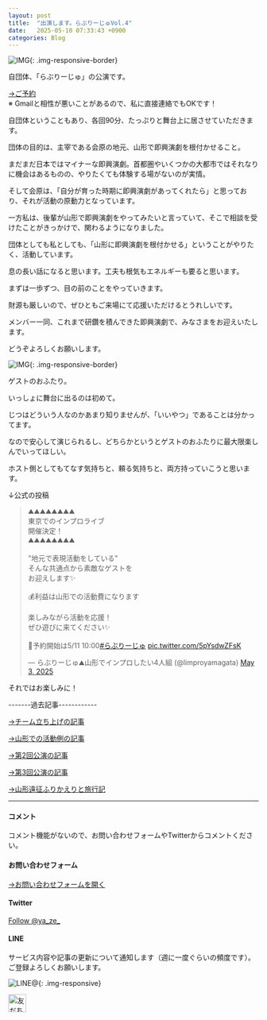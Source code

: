 ```yaml
---
layout: post
title:  "出演します。らぶりーじゅVol.4"
date:   2025-05-10 07:33:43 +0900
categories: Blog
---
```


![IMG]({{site.baseurl}}/img/2025/20250510_03.jpeg){: .img-responsive-border}

自団体、「らぶりーじゅ」の公演です。

[→ご予約](https://www.quartet-online.net/ticket/loveimpro04)  
※ Gmailと相性が悪いことがあるので、私に直接連絡でもOKです！

自団体ということもあり、各回90分、たっぷりと舞台上に居させていただきます。

団体の目的は、主宰である会原の地元、山形で即興演劇を根付かせること。

まだまだ日本ではマイナーな即興演劇。首都圏やいくつかの大都市ではそれなりに機会はあるものの、やりたくても体験する場がないのが実情。

そして会原は、「自分が育った時期に即興演劇があってくれたら」と思っており、それが活動の原動力となっています。

一方私は、後輩が山形で即興演劇をやってみたいと言っていて、そこで相談を受けたことがきっかけで、関わるようになりました。

団体としても私としても、「山形に即興演劇を根付かせる」ということがやりたく、活動しています。

息の長い話になると思います。工夫も根気もエネルギーも要ると思います。

まずは一歩ずつ、目の前のことをやっていきます。

財源も厳しいので、ぜひともご来場にて応援いただけるとうれしいです。

メンバー一同、これまで研鑽を積んできた即興演劇で、みなさまをお迎えいたします。

どうぞよろしくお願いします。




![IMG]({{site.baseurl}}/img/2025/20250510_02.jpg){: .img-responsive-border}

ゲストのおふたり。

いっしょに舞台に出るのは初めて。

じつはどういう人なのかあまり知りませんが、「いいやつ」であることは分かってます。

なので安心して演じられるし、どちらかというとゲストのおふたりに最大限楽しんでいってほしい。

ホスト側としてもてなす気持ちと、頼る気持ちと、両方持っていこうと思います。

↓公式の投稿

<blockquote class="twitter-tweet"><p lang="ja" dir="ltr">⛰️⛰️⛰️⛰️⛰️⛰️⛰️⛰️<br>東京でのインプロライブ<br> 開催決定！<br>⛰️⛰️⛰️⛰️⛰️⛰️⛰️⛰️<br><br>&quot;地元で表現活動をしている&quot;<br>そんな共通点から素敵なゲストを<br>お迎えします✨️<br><br>💰利益は山形での活動費になります<br><br>楽しみながら活動を応援！<br>ぜひ遊びに来てください✨️<br><br>🎫予約開始は5/11 10:00<a href="https://twitter.com/hashtag/%E3%82%89%E3%81%B6%E3%82%8A%E3%83%BC%E3%81%98%E3%82%85?src=hash&amp;ref_src=twsrc%5Etfw">#らぶりーじゅ</a> <a href="https://t.co/5pYsdwZFsK">pic.twitter.com/5pYsdwZFsK</a></p>&mdash; らぶりーじゅ⛰山形でインプロしたい4人組 (@limproyamagata) <a href="https://twitter.com/limproyamagata/status/1918486309733347641?ref_src=twsrc%5Etfw">May 3, 2025</a></blockquote> <script async src="https://platform.twitter.com/widgets.js" charset="utf-8"></script>



それではお楽しみに！


-------過去記事------------


[→チーム立ち上げの記事](https://naoshigenakanoyaze.github.io/blog/2024/02/22/Lovelyge/)

[→山形での活動例の記事](https://naoshigenakanoyaze.github.io/blog/2022/11/15/OneCoinShinjo/)

[→第2回公演の記事](https://naoshigenakanoyaze.github.io/blog/2024/07/04/Lovelyge/)

[→第3回公演の記事](https://naoshigenakanoyaze.github.io/blog/2024/10/13/Lovelyge/)

[→山形遠征ふりかえりと旅行記](https://naoshigenakanoyaze.github.io/blog/2024/11/05/Lovelyge/)




---
#### コメント
コメント機能がないので、お問い合わせフォームやTwitterからコメントください。

#### お問い合わせフォーム
[→お問い合わせフォームを開く]({{site.baseurl}}/docs/contact/)

#### Twitter

<a href="https://twitter.com/ya_ze_?ref_src=twsrc%5Etfw" class="twitter-follow-button" data-show-count="false">Follow @ya_ze_</a><script async src="https://platform.twitter.com/widgets.js" charset="utf-8"></script>


#### LINE

サービス内容や記事の更新について通知します（週に一度ぐらいの頻度です）。
ご登録よろしくお願いします。

![LINE@]({{site.baseurl}}/img/lineat.png){: .img-responsive}

<a href="https://line.me/R/ti/p/%40tqt3140x"><img height="36" border="0" alt="友だち追加" src="https://scdn.line-apps.com/n/line_add_friends/btn/ja.png"></a>


